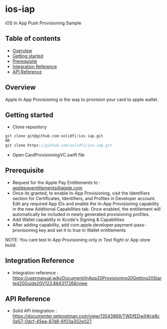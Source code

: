# ios-iap
iOS In App Push Provisioning Sample

## Table of contents
- [Overview](#overview)
- [Getting started](#getting-started)
- [Prerequisite](#prerequisite)
- [Integration Reference](#integration-reference)
- [API Reference](#api-reference)


## Overview
Apple In App Provisioning is the way to provision your card to apple wallet.


## Getting started
- Clone repository
```groovy
git clone git@github.com:solidfi/ios-iap.git
OR
git clone https://github.com/solidfi/ios-iap.git
```
- Open CardProvisioningVC.swift file


## Prerequisite
- Request for the Apple Pay Entitlements to : applepayentitlements@apple.com
- Once its granted, to enable In-App Provisioning, visit the Identifiers section for Certificates, Identifiers, and Profiles in Developer account. Edit any required App IDs and enable the In-App Provisioning capability in the new Additional Capabilities tab. Once enabled, the entitlement will automatically be included in newly generated provisioning profiles.
- Add Wallet capability in Xcode's Signing & Capabilities  
- After adding capability, add com.apple.developer.payment-pass-provisioning key and set it to true in Wallet entitlements

NOTE: You cant test In App Provisioning only in Test flight or App store build. 


## Integration Reference
- Integration reference : https://usermanual.wiki/Document/InApp20Provisioning20Getting20Started20Guide20V123.884317268/view


## API Reference
- Solid API Integration : https://documenter.getpostman.com/view/13543869/TWDfEDwX#ce8c0e57-0dcf-45ea-87d8-6f03a302e027

